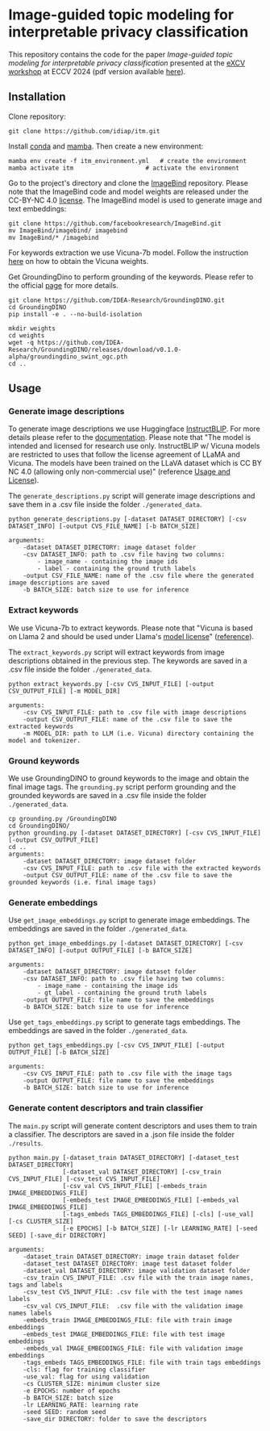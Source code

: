 #  Image-guided topic modeling for interpretable privacy classification
This repository contains the code for the paper _Image-guided topic modeling for interpretable privacy classification_  presented at the [eXCV workshop](https://excv-workshop.github.io/) at ECCV 2024 (pdf version available [here](https://publidiap.idiap.ch/attachments/papers/2024/Baia_ECCVW_2024.pdf)).


## Installation

Clone repository:

```git clone https://github.com/idiap/itm.git```

Install [conda](https://docs.conda.io/en/latest/) and [mamba](https://mamba.readthedocs.io/en/latest/installation/mamba-installation.html). Then create a new environment:

```
mamba env create -f itm_environment.yml   # create the environment
mamba activate itm                    # activate the environment
```

Go to the project's directory and clone the [ImageBind](https://github.com/facebookresearch/ImageBind) repository. Please note that the ImageBind code and model weights are released under the  CC-BY-NC 4.0 [license](https://github.com/facebookresearch/ImageBind?tab=License-1-ov-file#readme).  The ImageBind model is used to generate image and text embeddings:

```
git clone https://github.com/facebookresearch/ImageBind.git
mv ImageBind/imagebind/ imagebind
mv ImageBind/* /imagebind
```

For keywords extraction we use Vicuna-7b model. Follow the instruction [here](https://github.com/lm-sys/FastChat/blob/main/docs/vicuna_weights_version.md) on how to obtain the Vicuna weights. 

Get GroundingDino to perform grounding of the keywords. Please refer to the official [page](https://github.com/IDEA-Research/GroundingDINO) for more details.

```
git clone https://github.com/IDEA-Research/GroundingDINO.git
cd GroundingDINO
pip install -e . --no-build-isolation

mkdir weights
cd weights
wget -q https://github.com/IDEA-Research/GroundingDINO/releases/download/v0.1.0-alpha/groundingdino_swint_ogc.pth
cd ..
```

## Usage

### Generate image descriptions
To generate image descriptions we use Huggingface [InstructBLIP](https://huggingface.co/docs/transformers/main/en/model_doc/instructblip). For more details please refer to the [documentation](https://github.com/salesforce/LAVIS/tree/main/projects/instructblip). Please note  that "The model is intended and licensed for research use only. InstructBLIP w/ Vicuna models are restricted to uses that follow the license agreement of LLaMA and Vicuna. The models have been trained on the LLaVA dataset which is CC BY NC 4.0 (allowing only non-commercial use)" (reference [Usage and License](https://github.com/salesforce/LAVIS/tree/main/projects/instructblip)).

 The ```generate_descriptions.py``` script will generate image descriptions and save them in a .csv file inside the folder ```./generated_data```.

``` 
python generate_descriptions.py [-dataset DATASET_DIRECTORY] [-csv DATASET_INFO] [-output CVS_FILE_NAME] [-b BATCH_SIZE]

arguments:
    -dataset DATASET_DIRECTORY: image dataset folder
    -csv DATASET_INFO: path to .csv file having two columns:        
        - image_name - containing the image ids
        - label - containing the ground truth labels 
    -output CSV_FILE_NAME: name of the .csv file where the generated image descriptions are saved
    -b BATCH_SIZE: batch size to use for inference
```

### Extract keywords 
We use Vicuna-7b to extract keywords. Please note that "Vicuna is based on Llama 2 and should be used under Llama's [model license](https://github.com/meta-llama/llama/blob/main/LICENSE)" ([reference](https://github.com/lm-sys/FastChat?tab=readme-ov-file)).

The ```extract_keywords.py``` script will extract keywords from image descriptions obtained in the previous step. The keywords are saved in a .csv file inside the folder ```./generated_data```.

```
python extract_keywords.py [-csv CVS_INPUT_FILE] [-output CSV_OUTPUT_FILE] [-m MODEL_DIR]

arguments:
    -csv CVS_INPUT_FILE: path to .csv file with image descriptions
    -output CSV_OUTPUT_FILE: name of the .csv file to save the extracted keywords
    -m MODEL_DIR: path to LLM (i.e. Vicuna) directory containing the model and tokenizer.
```

### Ground keywords
We use GroundingDINO to ground keywords to the image and obtain the final image tags. The ```grounding.py``` script perform grounding and the grounded keywords are saved in a .csv file inside the folder ```./generated_data```.

```
cp grounding.py /GroundingDINO
cd GroundingDINO/
python grounding.py [-dataset DATASET_DIRECTORY] [-csv CVS_INPUT_FILE] [-output CSV_OUTPUT_FILE]
cd ..
arguments:
    -dataset DATASET_DIRECTORY: image dataset folder
    -csv CVS_INPUT_FILE: path to .csv file with the extracted keywords
    -output CSV_OUTPUT_FILE: name of the .csv file to save the grounded keywords (i.e. final image tags)
```    
### Generate embeddings

Use ```get_image_embeddings.py``` script to generate image embeddings. The embeddings are saved in the folder ```./generated_data```.

```
python get_image_embeddings.py [-dataset DATASET_DIRECTORY] [-csv DATASET_INFO] [-output OUTPUT_FILE] [-b BATCH_SIZE]

arguments:
    -dataset DATASET_DIRECTORY: image dataset folder
    -csv DATASET_INFO: path to .csv file having two columns:        
        - image_name - containing the image ids
        - gt_label - containing the ground truth labels 
    -output OUTPUT_FILE: file name to save the embeddings
    -b BATCH_SIZE: batch size to use for inference
```
Use ```get_tags_embeddings.py``` script to generate tags embeddings. The embeddings are saved in the folder ```./generated_data```.

```
python get_tags_embeddings.py [-csv CVS_INPUT_FILE] [-output OUTPUT_FILE] [-b BATCH_SIZE]

arguments:
    -csv CVS_INPUT_FILE: path to .csv file with the image tags
    -output OUTPUT_FILE: file name to save the embeddings
    -b BATCH_SIZE: batch size to use for inference
```

### Generate content descriptors and train classifier
The ```main.py``` script will generate content descriptors and uses them to train a classifier. The descriptors are saved in a .json file inside the folder ```./results```.

``` 
python main.py [-dataset_train DATASET_DIRECTORY] [-dataset_test DATASET_DIRECTORY] 
               [-dataset_val DATASET_DIRECTORY] [-csv_train CVS_INPUT_FILE] [-csv_test CVS_INPUT_FILE] 
               [-csv_val CVS_INPUT_FILE] [-embeds_train IMAGE_EMBEDDINGS_FILE] 
               [-embeds_test IMAGE_EMBEDDINGS_FILE] [-embeds_val IMAGE_EMBEDDINGS_FILE] 
               [-tags_embeds TAGS_EMBEDDINGS_FILE] [-cls] [-use_val]  [-cs CLUSTER_SIZE] 
               [-e EPOCHS] [-b BATCH_SIZE] [-lr LEARNING_RATE] [-seed SEED] [-save_dir DIRECTORY] 

arguments:
    -dataset_train DATASET_DIRECTORY: image train dataset folder
    -dataset_test DATASET_DIRECTORY: image test dataset folder
    -dataset_val DATASET_DIRECTORY: image validation dataset folder
    -csv_train CVS_INPUT_FILE: .csv file with the train image names, tags and labels
    -csv_test CVS_INPUT_FILE: .csv file with the test image names labels
    -csv_val CVS_INPUT_FILE:  .csv file with the validation image names labels
    -embeds_train IMAGE_EMBEDDINGS_FILE: file with train image embeddings
    -embeds_test IMAGE_EMBEDDINGS_FILE: file with test image embeddings
    -embeds_val IMAGE_EMBEDDINGS_FILE: file with validation image embeddings
    -tags_embeds TAGS_EMBEDDINGS_FILE: file with train tags embeddings
    -cls: flag for training classifier
    -use_val: flag for using validation
    -cs CLUSTER_SIZE: minimum cluster size
    -e EPOCHS: number of epochs
    -b BATCH_SIZE: batch size 
    -lr LEARNING_RATE: learning rate
    -seed SEED: random seed
    -save_dir DIRECTORY: folder to save the descriptors

```
